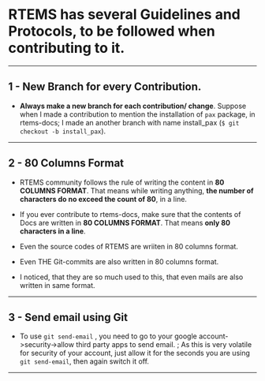 # RTEMS has several Guidelines and Protocols, to be followed when contributing to it.

---
## 1 - New Branch for every Contribution.
* **Always make a new branch for each contribution/ change**. Suppose when I made a contribution to mention the installation of `pax` package, in rtems-docs; I made an another branch with name install_pax (`$ git checkout -b install_pax`).

---

## 2 - 80 Columns Format
* RTEMS community follows the rule of writing the content in **80 COLUMNS FORMAT**. That means while writing anything, **the number of characters do no exceed the count of 80**, in a line. 

* If you ever contribute to rtems-docs, make sure that the contents of Docs are written in **80 COLUMNS FORMAT**. That means **only 80 characters in a line**.

* Even the source codes of RTEMS are wriiten in 80 columns format.

* Even THE Git-commits are also written in 80 columns format.

* I noticed, that they are so much used to this, that even mails are also written in same format.

---
## 3 - Send email using Git

* To use `git send-email` , you need to go to your google account->security->allow third party apps to send email. ; As this is very volatile for security of your account, just allow it for the seconds you are using `git send-email`, then again switch it off.

---
